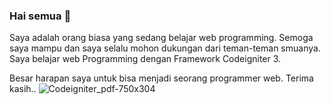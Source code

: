 ### Hai semua 👋 


Saya adalah orang biasa yang sedang belajar web programming. Semoga saya mampu dan saya selalu mohon dukungan dari teman-teman smuanya. Saya belajar web Programming dengan Framework Codeigniter 3.

Besar harapan saya untuk bisa menjadi seorang programmer web. 
Terima kasih..
![Codeigniter_pdf-750x304](https://github.com/slmtwn/slmtwn/assets/51221005/de860781-50a4-4b99-b53f-d086816db18c)

<!--
**slmtwn/slmtwn** is a ✨ _special_ ✨ repository because its `README.md` (this file) appears on your GitHub profile.

Here are some ideas to get you started:

- 🔭 I’m currently working on ...
- 🌱 I’m currently learning ...
- 👯 I’m looking to collaborate on ...
- 🤔 I’m looking for help with ...
- 💬 Ask me about ...
- 📫 How to reach me: ...
- 😄 Pronouns: ...
- ⚡ Fun fact: ...
-->
